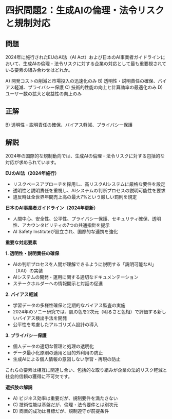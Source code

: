 # 四択問題2：生成AIの倫理・法令リスクと規制対応

## 問題
2024年に施行されたEUのAI法（AI Act）および日本のAI事業者ガイドラインにおいて、生成AIの倫理・法令リスクに対する企業の対応として最も重要視されている要素の組み合わせはどれか。

A) 開発コストの削減と市場投入の迅速化のみ
B) 透明性・説明責任の確保、バイアス軽減、プライバシー保護
C) 技術的性能の向上と計算効率の最適化のみ
D) ユーザー数の拡大と収益性の向上のみ

## 正解
B) 透明性・説明責任の確保、バイアス軽減、プライバシー保護

## 解説
2024年の国際的な規制動向では、生成AIの倫理・法令リスクに対する包括的な対応が求められています。

**EUのAI法（2024年施行）**
- リスクベースアプローチを採用し、高リスクAIシステムに厳格な要件を設定
- 透明性と説明責任を重視し、AIシステムの判断プロセスの説明可能性を要求
- 違反時は全世界年間売上高の最大7%という厳しい罰則を規定

**日本のAI事業者ガイドライン（2024年更新）**
- 人間中心、安全性、公平性、プライバシー保護、セキュリティ確保、透明性、アカウンタビリティの7つの共通指針を提示
- AI Safety Instituteが設立され、国際的な連携を強化

**重要な対応要素**

**1. 透明性・説明責任の確保**
- AIの判断プロセスを人間が理解できるように説明する「説明可能なAI」（XAI）の実装
- AIシステムの開発・運用に関する適切なドキュメンテーション
- ステークホルダーへの情報開示と対話の促進

**2. バイアス軽減**
- 学習データの多様性確保と定期的なバイアス監査の実施
- 2024年のソニー研究では、肌の色を2次元（明るさと色相）で評価する新しいバイアス検出手法を開発
- 公平性を考慮したアルゴリズム設計の導入

**3. プライバシー保護**
- 個人データの適切な管理と処理の透明化
- データ最小化原則の適用と目的外利用の防止
- 生成AIによる個人情報の意図しない学習・再現の防止

これらの要素は相互に関連し合い、包括的な取り組みが企業の法的リスク軽減と社会的信頼の獲得に不可欠です。

**選択肢の解説**
- A) ビジネス効率は重要だが、規制要件を満たさない
- C) 技術性能は基盤だが、倫理・法令要件とは別次元
- D) 商業的成功は目標だが、規制遵守が前提条件 